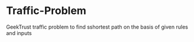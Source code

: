 # Traffic-Problem

GeekTrust traffic problem to find sshortest path on the basis of given rules and inputs
